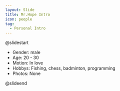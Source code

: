 ```yaml
---
layout: Slide
title: Mr.Hope Intro
icon: people
tag:
  - Personal Intro
---
```


@slidestart

- Gender: male
- Age: 20 - 30
- Motion: In love
- Hobbys: Fishing, chess, badminton, programming
- Photos: None

@slideend
